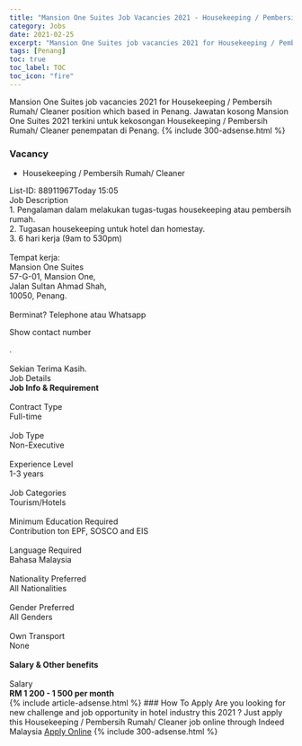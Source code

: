 ```yaml
---
title: "Mansion One Suites Job Vacancies 2021 - Housekeeping / Pembersih Rumah/ Cleaner" 
category: Jobs 
date: 2021-02-25 
excerpt: "Mansion One Suites job vacancies 2021 for Housekeeping / Pembersih Rumah/ Cleaner position which based in Penang. Jawatan kosong Mansion One Suites 2021 terkini untuk kekosongan Housekeeping / Pembersih Rumah/ Cleaner penempatan di Penang" 
tags: [Penang] 
toc: true 
toc_label: TOC 
toc_icon: "fire" 
--- 
```


Mansion One Suites job vacancies 2021 for Housekeeping / Pembersih Rumah/ Cleaner position which based in Penang. Jawatan kosong Mansion One Suites 2021 terkini untuk kekosongan Housekeeping / Pembersih Rumah/ Cleaner penempatan di Penang. 
{% include 300-adsense.html %} 
### Vacancy 
- Housekeeping / Pembersih Rumah/ Cleaner 
<div><p></p><div><div>List-ID: 88911967Today 15:05</div>
<div><div>Job Description</div><div></div><div>
1. Pengalaman dalam melakukan tugas-tugas housekeeping atau pembersih rumah.
<br>
2. Tugasan housekeeping untuk hotel dan homestay.
<br>
3. 6 hari kerja (9am to 530pm)
<br>
<br>
Tempat kerja:
<br>
Mansion One Suites
<br>
57-G-01, Mansion One,
<br>
Jalan Sultan Ahmad Shah,
<br>
10050, Penang.
<br>
<br>
Berminat? Telephone atau Whatsapp <p>Show contact number</p>.<br>
<br>
Sekian Terima Kasih.</div><div>
Job Details</div><div><div><div><div><div><b>
Job Info &amp; Requirement</b></div></div><br>
</div><div><div><div>
Contract Type</div><div><div>
Full-time</div></div></div><br>
<div><div>
Job Type</div><div><div>
Non-Executive</div></div></div><br>
<div><div>
Experience Level</div><div><div>
1-3 years</div></div></div><br>
<div><div>
Job Categories</div><div><div>
Tourism/Hotels</div></div></div><br>
<div><div>
Minimum Education Required</div><div><div>
Contribution ton EPF, SOSCO and EIS</div></div></div><br>
<div><div>
Language Required</div><div><div>
Bahasa Malaysia</div></div></div><br>
<div><div>
Nationality Preferred</div><div><div>
All Nationalities</div></div></div><br>
<div><div>
Gender Preferred</div><div><div>
All Genders</div></div></div><br>
<div><div>
Own Transport</div><div><div>
None</div></div></div><br>
</div></div><div><div><div><div><b>
Salary &amp; Other benefits</b></div></div><br>
</div><div><div>
Salary</div><div><b>
RM 1 200 - 1 500 per month</b></div></div></div></div></div></div></div> 
{% include article-adsense.html %} 
### How To Apply 
Are you looking for new challenge and job opportunity in hotel industry this 2021 ?
Just apply this Housekeeping / Pembersih Rumah/ Cleaner job online through Indeed Malaysia 
<a href="https://malaysia.indeed.com/viewjob?jk=676cd841a750e0ee" class="btn btn--info" target="_blank" rel="nofollow noopenner">Apply Online</a> 
{% include 300-adsense.html %} 